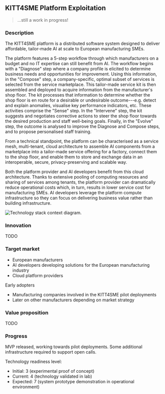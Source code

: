 KITT4SME Platform Exploitation
------------------------------
> ...still a work in progress!


### Description

The KITT4SME platform is a distributed software system designed to
deliver affordable, tailor-made AI at scale to European manufacturing
SMEs.

The platform features a 5-step workflow through which manufacturers
on a budget and no IT expertise can still benefit from AI. The workflow
begins with a "Diagnose" step where a company profile is elicited to
determine business needs and opportunities for improvement. Using this
information, in the "Compose" step, a company-specific, optimal subset
of services is selected from the service marketplace. This tailor-made
service kit is then assembled and deployed to acquire information from
the manufacturer's shop floor. The kit processes that information to
determine whether the shop floor is en route for a desirable or undesirable
outcome---e.g. detect and explain anomalies, visualise key performance
indicators, etc. These activities comprise the "Sense" step. In the
"Intervene" step, the kit suggests and negotiates corrective actions
to steer the shop floor towards the desired production and staff well-being
goals. Finally, in the "Evolve" step, the outcome is analysed to improve
the Diagnose and Compose steps, and to propose personalised staff training.

From a technical standpoint, the platform can be characterised as a
service mesh, multi-tenant, cloud architecture to assemble AI components
from a marketplace into a tailor-made service offering for a factory,
connect them to the shop floor, and enable them to store and exchange
data in an interoperable, secure, privacy-preserving and scalable way.

Both the platform provider and AI developers benefit from this cloud
architecture. Thanks to extensive pooling of computing resources and
sharing of services among tenants, the platform provider can dramatically
reduce operational costs which, in turn, results in lower service cost
for manufacturing SMEs. AI developers leverage the platform compute
infrastructure so they can focus on delivering business value rather
than building infrastructure.

![Technology stack context diagram.][tech-stack.dia]


### Innovation

TODO


### Target market

* European manufacturers
* AI developers developing solutions for the European manufacturing
  industry
* Cloud platform providers

Early adopters

* Manufacturing companies involved in the KITT4SME pilot deployments
* Later on other manufacturers depending on market strategy


### Value proposition

TODO


### Progress

MVP released, working towards pilot deployments. Some additional
infrastructure required to support open calls.

Technology readiness level:

* Initial: 3 (experimental proof of concept)
* Current: 4 (technology validated in lab)
* Expected: 7 (system prototype demonstration in operational environment)




[tech-stack.dia]: https://raw.githubusercontent.com/c0c0n3/kitt4sme.live/main/docs/tech-stack.svg
